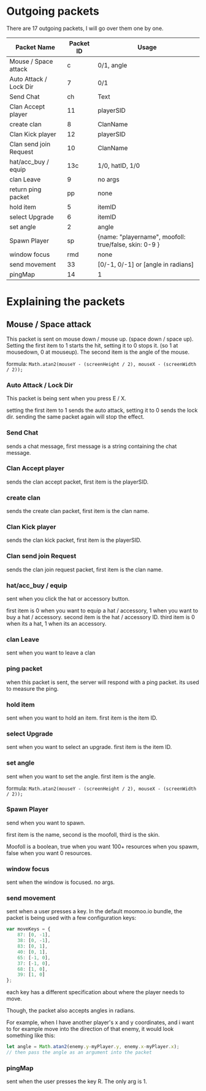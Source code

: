 # Outgoing packets
There are 17 outgoing packets, I will go over them one by one.

| Packet Name            	| Packet ID 	| Usage                                                 	|
|------------------------	|-----------	|-------------------------------------------------------	|
| Mouse / Space attack   	| c         	| 0/1, angle                                            	|
| Auto Attack / Lock Dir   	| 7         	| 0/1                                                   	|
| Send Chat              	| ch        	| Text                                                  	|
| Clan Accept player     	| 11        	| playerSID                                             	|
| create clan            	| 8         	| ClanName                                              	|
| Clan Kick player       	| 12        	| playerSID                                             	|
| Clan send join Request 	| 10        	| ClanName                                              	|
| hat/acc_buy / equip    	| 13c       	| 1/0, hatID, 1/0                                       	|
| clan Leave             	| 9         	| no args                                               	|
| return ping packet     	| pp        	| none                                                  	|
| hold item              	| 5         	| itemID                                                	|
| select Upgrade         	| 6         	| itemID                                                	|
| set angle              	| 2         	| angle                                                 	|
| Spawn Player           	| sp        	| {name: "playername", moofoll: true/false, skin: 0-9 } 	|
| window focus           	| rmd       	| none                                                  	|
| send movement          	| 33        	| [0/-1, 0/-1] or [angle in radians]                        |
| pingMap         	        | 14        	| 1                      	                                |


# Explaining the packets

## Mouse / Space attack
This packet is sent on mouse down / mouse up. (space down / space up). Setting the first item to 1 starts the hit, setting it to 0 stops it. (so 1 at mousedown, 0 at mouseup). The second item is the angle of the mouse.

formula: `Math.atan2(mouseY - (screenHeight / 2), mouseX - (screenWidth / 2));`

### Auto Attack / Lock Dir

This packet is being sent when you press E / X.

setting the first item to 1 sends the auto attack, setting it to 0 sends the lock dir.
sending the same packet again will stop the effect.

### Send Chat

sends a chat message, first message is a string containing the chat message.

### Clan Accept player

sends the clan accept packet, first item is the playerSID.

### create clan

sends the create clan packet, first item is the clan name.

### Clan Kick player

sends the clan kick packet, first item is the playerSID.

### Clan send join Request

sends the clan join request packet, first item is the clan name.

### hat/acc_buy / equip

sent when you click the hat or accessory button.

first item is 0 when you want to equip a hat / accessory, 1 when you want to buy a hat / accessory. second item is the hat / accessory ID. third item is 0 when its a hat, 1 when its an accessory.

### clan Leave
sent when you want to leave a clan

### ping packet
when this packet is sent, the server will respond with a ping packet. its used to measure the ping.

### hold item
sent when you want to hold an item. first item is the item ID.

### select Upgrade
sent when you want to select an upgrade. first item is the item ID.

### set angle

sent when you want to set the angle. first item is the angle.

formula: `Math.atan2(mouseY - (screenHeight / 2), mouseX - (screenWidth / 2));`

### Spawn Player

send when you want to spawn.

first item is the name, second is the moofoll, third is the skin.

Moofoll is a boolean, true when you want 100+ resources when you spawm, false when you want 0 resources.

### window focus

sent when the window is focused. no args.

### send movement

sent when a user presses a key. In the default moomoo.io bundle, the packet is being used with a few configuration keys:

```js
var moveKeys = {
    87: [0, -1],
    38: [0, -1],
    83: [0, 1],
    40: [0, 1],
    65: [-1, 0],
    37: [-1, 0],
    68: [1, 0],
    39: [1, 0]
};
```

each key has a different specification about where the player needs to move.

Though, the packet also accepts angles in radians.

For example, when I have another player's x and y coordinates, and i want to for example move into the direction of that enemy, it would look something like this:

```js
let angle = Math.atan2(enemy.y-myPlayer.y, enemy.x-myPlayer.x);
// then pass the angle as an argument into the packet
```

### pingMap
sent when the user presses the key R. The only arg is 1.


